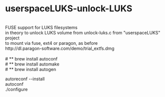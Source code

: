 # userspaceLUKS-unlock-LUKS
<br>
FUSE support for LUKS filesystems
<br>
in theory to unlock LUKS volume from unlock-luks.c from "userspaceLUKS" project
<br>
to mount via fuse, ext4 or paragon, as before
<br>
http://dl.paragon-software.com/demo/trial_extfs.dmg
<br>

<br>
# ** brew install autoconf
<br>
# ** brew install automake
<br>
# ** brew install autogen
<br>
 
 


autoreconf --install
<br>
autoconf
<br>
./configure
